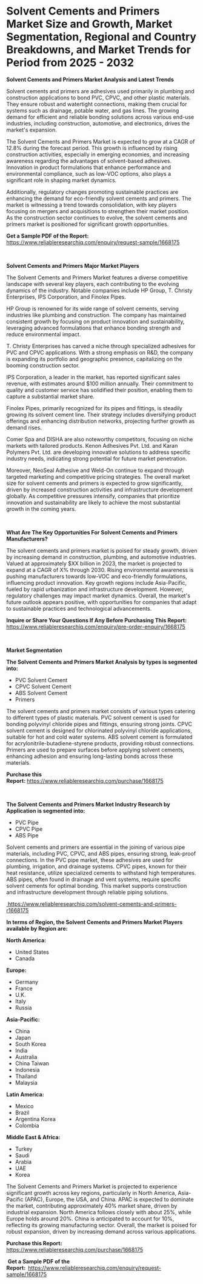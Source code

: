 <p><h1>Solvent Cements and Primers Market Size and Growth, Market Segmentation, Regional and Country Breakdowns, and Market Trends for Period from 2025 -  2032</h1></p><p><strong>Solvent Cements and Primers Market Analysis and Latest Trends</strong></p>
<p><p>Solvent cements and primers are adhesives used primarily in plumbing and construction applications to bond PVC, CPVC, and other plastic materials. They ensure robust and watertight connections, making them crucial for systems such as drainage, potable water, and gas lines. The growing demand for efficient and reliable bonding solutions across various end-use industries, including construction, automotive, and electronics, drives the market's expansion.</p><p>The Solvent Cements and Primers Market is expected to grow at a CAGR of 12.8% during the forecast period. This growth is influenced by rising construction activities, especially in emerging economies, and increasing awareness regarding the advantages of solvent-based adhesives. Innovation in product formulations that enhance performance and environmental compliance, such as low-VOC options, also plays a significant role in shaping market dynamics. </p><p>Additionally, regulatory changes promoting sustainable practices are enhancing the demand for eco-friendly solvent cements and primers. The market is witnessing a trend towards consolidation, with key players focusing on mergers and acquisitions to strengthen their market position. As the construction sector continues to evolve, the solvent cements and primers market is positioned for significant growth opportunities.</p></p>
<p><strong>Get a Sample PDF of the Report:&nbsp;</strong> <a href="https://www.reliableresearchiq.com/enquiry/request-sample/1668175?utm_campaign=3175&utm_medium=2&utm_source=Github&utm_content=ia&utm_term=19042025&utm_id=solvent-cements-and-primers">https://www.reliableresearchiq.com/enquiry/request-sample/1668175</a></p>
<p>&nbsp;</p>
<p><strong>Solvent Cements and Primers Major Market Players</strong></p>
<p><p>The Solvent Cements and Primers Market features a diverse competitive landscape with several key players, each contributing to the evolving dynamics of the industry. Notable companies include HP Group, T. Christy Enterprises, IPS Corporation, and Finolex Pipes. </p><p>HP Group is renowned for its wide range of solvent cements, serving industries like plumbing and construction. The company has maintained consistent growth by focusing on product innovation and sustainability, leveraging advanced formulations that enhance bonding strength and reduce environmental impact.</p><p>T. Christy Enterprises has carved a niche through specialized adhesives for PVC and CPVC applications. With a strong emphasis on R&D, the company is expanding its portfolio and geographic presence, capitalizing on the booming construction sector.</p><p>IPS Corporation, a leader in the market, has reported significant sales revenue, with estimates around $100 million annually. Their commitment to quality and customer service has solidified their position, enabling them to capture a substantial market share.</p><p>Finolex Pipes, primarily recognized for its pipes and fittings, is steadily growing its solvent cement line. Their strategy includes diversifying product offerings and enhancing distribution networks, projecting further growth as demand rises.</p><p>Comer Spa and DISHA are also noteworthy competitors, focusing on niche markets with tailored products. Kenon Adhesives Pvt. Ltd. and Karan Polymers Pvt. Ltd. are developing innovative solutions to address specific industry needs, indicating strong potential for future market penetration.</p><p>Moreover, NeoSeal Adhesive and Weld-On continue to expand through targeted marketing and competitive pricing strategies. The overall market size for solvent cements and primers is expected to grow significantly, driven by increased construction activities and infrastructure development globally. As competitive pressures intensify, companies that prioritize innovation and sustainability are likely to achieve the most substantial growth in the coming years.</p></p>
<p>&nbsp;</p>
<p><strong>What Are The Key Opportunities For Solvent Cements and Primers Manufacturers?</strong></p>
<p><p>The solvent cements and primers market is poised for steady growth, driven by increasing demand in construction, plumbing, and automotive industries.  Valued at approximately $XX billion in 2023, the market is projected to expand at a CAGR of X% through 2030. Rising environmental awareness is pushing manufacturers towards low-VOC and eco-friendly formulations, influencing product innovation. Key growth regions include Asia-Pacific, fueled by rapid urbanization and infrastructure development. However, regulatory challenges may impact market dynamics. Overall, the market's future outlook appears positive, with opportunities for companies that adapt to sustainable practices and technological advancements.</p></p>
<p><strong>Inquire or Share Your Questions If Any Before Purchasing This Report:</strong> <a href="https://www.reliableresearchiq.com/enquiry/pre-order-enquiry/1668175?utm_campaign=3175&utm_medium=2&utm_source=Github&utm_content=ia&utm_term=19042025&utm_id=solvent-cements-and-primers">https://www.reliableresearchiq.com/enquiry/pre-order-enquiry/1668175</a></p>
<p>&nbsp;</p>
<p><strong>Market Segmentation</strong></p>
<p><strong>The Solvent Cements and Primers Market Analysis by types is segmented into:</strong></p>
<p><ul><li>PVC Solvent Cement</li><li>CPVC Solvent Cement</li><li>ABS Solvent Cement</li><li>Primers</li></ul></p>
<p><p>The solvent cements and primers market consists of various types catering to different types of plastic materials. PVC solvent cement is used for bonding polyvinyl chloride pipes and fittings, ensuring strong joints. CPVC solvent cement is designed for chlorinated polyvinyl chloride applications, suitable for hot and cold water systems. ABS solvent cement is formulated for acrylonitrile-butadiene-styrene products, providing robust connections. Primers are used to prepare surfaces before applying solvent cements, enhancing adhesion and ensuring long-lasting bonds across these materials.</p></p>
<p><strong>Purchase this Report:&nbsp;</strong><a href="https://www.reliableresearchiq.com/purchase/1668175?utm_campaign=3175&utm_medium=2&utm_source=Github&utm_content=ia&utm_term=19042025&utm_id=solvent-cements-and-primers">https://www.reliableresearchiq.com/purchase/1668175</a></p>
<p>&nbsp;</p>
<p><strong>The Solvent Cements and Primers Market Industry Research by Application is segmented into:</strong></p>
<p><ul><li>PVC Pipe</li><li>CPVC Pipe</li><li>ABS Pipe</li></ul></p>
<p><p>Solvent cements and primers are essential in the joining of various pipe materials, including PVC, CPVC, and ABS pipes, ensuring strong, leak-proof connections. In the PVC pipe market, these adhesives are used for plumbing, irrigation, and drainage systems. CPVC pipes, known for their heat resistance, utilize specialized cements to withstand high temperatures. ABS pipes, often found in drainage and vent systems, require specific solvent cements for optimal bonding. This market supports construction and infrastructure development through reliable piping solutions.</p></p>
<p><a href="https://www.reliableresearchiq.com/solvent-cements-and-primers-r1668175?utm_campaign=3175&utm_medium=2&utm_source=Github&utm_content=ia&utm_term=19042025&utm_id=solvent-cements-and-primers">&nbsp;https://www.reliableresearchiq.com/solvent-cements-and-primers-r1668175</a></p>
<p><strong>In terms of Region, the Solvent Cements and Primers Market Players available by Region are:</strong></p>
<p>
    <p> <strong> North America: </strong>
        <ul>
            <li>United States</li>
            <li>Canada</li>
        </ul>
        </p> 
    <p> <strong> Europe: </strong>
        <ul>
            <li>Germany</li>
            <li>France</li>
            <li>U.K.</li>
            <li>Italy</li>
            <li>Russia</li>
        </ul>
        </p> 
    <p> <strong> Asia-Pacific: </strong>
        <ul>
            <li>China</li>
            <li>Japan</li>
            <li>South Korea</li>
            <li>India</li>
            <li>Australia</li>
            <li>China Taiwan</li>
            <li>Indonesia</li>
            <li>Thailand</li>
            <li>Malaysia</li>
        </ul>
        </p> 
    <p> <strong> Latin America: </strong>
        <ul>
            <li>Mexico</li>
            <li>Brazil</li>
            <li>Argentina Korea</li>
            <li>Colombia</li>
        </ul>
        </p> 
    <p> <strong> Middle East & Africa: </strong>
        <ul>
            <li>Turkey</li>
            <li>Saudi</li>
            <li>Arabia</li>
            <li>UAE</li>
            <li>Korea</li>
        </ul>
    </p>
    </p>
<p><p>The Solvent Cements and Primers Market is projected to experience significant growth across key regions, particularly in North America, Asia-Pacific (APAC), Europe, the USA, and China. APAC is expected to dominate the market, contributing approximately 40% market share, driven by industrial expansion. North America follows closely with about 25%, while Europe holds around 20%. China is anticipated to account for 10%, reflecting its growing manufacturing sector. Overall, the market is poised for robust expansion, driven by increasing demand across various applications.</p></p>
<p><strong>Purchase this Report: </strong><a href="https://www.reliableresearchiq.com/purchase/1668175?utm_campaign=3175&utm_medium=2&utm_source=Github&utm_content=ia&utm_term=19042025&utm_id=solvent-cements-and-primers">https://www.reliableresearchiq.com/purchase/1668175</a></p>
<p>&nbsp;<strong>Get a Sample PDF of the Report:&nbsp;&nbsp;</strong><a href="https://www.reliableresearchiq.com/enquiry/request-sample/1668175?utm_campaign=3175&utm_medium=2&utm_source=Github&utm_content=ia&utm_term=19042025&utm_id=solvent-cements-and-primers">https://www.reliableresearchiq.com/enquiry/request-sample/1668175</a></p>
<p><strong></strong></p>
<p><p></p><p></p><p></p></p>